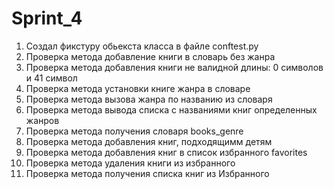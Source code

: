 # Sprint_4

1. Создал фикстуру обьекста класса в файле conftest.py
2. Проверка метода добавление книги в словарь без жанра
3. Проверка метода добавления книги не валидной длины: 0 символов и 41 символ
4. Проверка метода установки книге жанра в словаре
5. Проверка метода вызова жанра по названию из словаря
6. Проверка метода вывода списка с названиями книг определенных жанров
7. Проверка метода получения словаря books_genre
8. Проверка метода добавления книг, подходящимм детям 
9. Проверка метода добавления книг в список избранного favorites
10. Проверка метода удаления книги из избранного 
11. Проверка метода получения списка книг из Избранного
